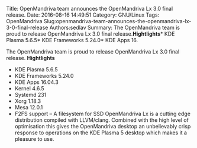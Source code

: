 Title: OpenMandriva team announces the OpenMandriva Lx 3.0 final release.
Date: 2016-08-16 14:49:51
Category: GNU/Linux
Tags: OpenMandriva
Slug:openmandriva-team-announces-the-openmandriva-lx-3-0-final-release
Authors:sedlav
Summary: The OpenMandriva team is proud to release OpenMandriva Lx 3.0 final release.**Hightlights*** KDE Plasma 5.6.5* KDE Frameworks 5.24.0* KDE Apps 16.

The OpenMandriva team is proud to release OpenMandriva Lx 3.0 final release.
**Hightlights**
* KDE Plasma 5.6.5
* KDE Frameworks 5.24.0
* KDE Apps 16.04.3
* Kernel 4.6.5
* Systemd 231
* Xorg 1.18.3
* Mesa 12.0.1
* F2FS support – A filesystem for SSD
OpenMandriva Lx is a cutting edge distribution compiled with LLVM/clang. Combined with the high level of optimisation this gives the OpenMandriva desktop an unbelievably crisp response to operations on the KDE Plasma 5 desktop which makes it a pleasure to use.

